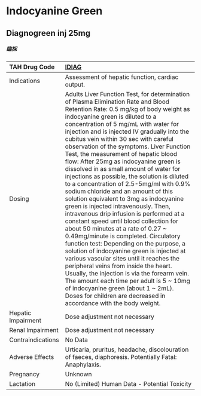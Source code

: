 # Indocyanine Green

## Diagnogreen inj 25mg

##### 臨採

| TAH Drug Code      | [**IDIAG**](https://www.tahsda.org.tw/drugs/hissearch.php?drug_code=IDIAG)                                                                                                                                                                                                                                                                                                                                                                                                                                                                                                                                                                                                                                                                                                                                                                                                                                                                                                                                                                                                                                                                                                                                                                    |
|:-------------------|:----------------------------------------------------------------------------------------------------------------------------------------------------------------------------------------------------------------------------------------------------------------------------------------------------------------------------------------------------------------------------------------------------------------------------------------------------------------------------------------------------------------------------------------------------------------------------------------------------------------------------------------------------------------------------------------------------------------------------------------------------------------------------------------------------------------------------------------------------------------------------------------------------------------------------------------------------------------------------------------------------------------------------------------------------------------------------------------------------------------------------------------------------------------------------------------------------------------------------------------------|
| Indications        | Assessment of hepatic function, cardiac output.                                                                                                                                                                                                                                                                                                                                                                                                                                                                                                                                                                                                                                                                                                                                                                                                                                                                                                                                                                                                                                                                                                                                                                                               |
| Dosing             | Adults Liver Function Test, for determination of Plasma Elimination Rate and Blood Retention Rate: 0.5 mg/kg of body weight as indocyanine green is diluted to a concentration of 5 mg/mL with water for injection and is injected IV gradually into the cubitus vein within 30 sec with careful observation of the symptoms. Liver Function Test, the measurement of hepatic blood flow: After 25mg as indocyanine green is dissolved in as small amount of water for injections as possible, the solution is diluted to a concentration of 2.5-5mg/ml with 0.9% sodium chloride and an amount of this solution equivalent to 3mg as indocyanine green is injected intravenously. Then, intravenous drip infusion is performed at a constant speed until blood collection for about 50 minutes at a rate of 0.27 ~ 0.49mg/minute is completed. Circulatory function test: Depending on the purpose, a solution of indocyanine green is injected at various vascular sites until it reaches the peripheral veins from inside the heart. Usually, the injection is via the forearm vein. The amount each time per adult is 5 ~ 10mg of indocyanine green (about 1 ~ 2mL). Doses for children are decreased in accordance with the body weight. |
| Hepatic Impairment | Dose adjustment not necessary                                                                                                                                                                                                                                                                                                                                                                                                                                                                                                                                                                                                                                                                                                                                                                                                                                                                                                                                                                                                                                                                                                                                                                                                                 |
| Renal Impairment   | Dose adjustment not necessary                                                                                                                                                                                                                                                                                                                                                                                                                                                                                                                                                                                                                                                                                                                                                                                                                                                                                                                                                                                                                                                                                                                                                                                                                 |
| Contraindications  | No Data                                                                                                                                                                                                                                                                                                                                                                                                                                                                                                                                                                                                                                                                                                                                                                                                                                                                                                                                                                                                                                                                                                                                                                                                                                       |
| Adverse Effects    | Urticaria, pruritus, headache, discolouration of faeces, diaphoresis. Potentially Fatal: Anaphylaxis.                                                                                                                                                                                                                                                                                                                                                                                                                                                                                                                                                                                                                                                                                                                                                                                                                                                                                                                                                                                                                                                                                                                                         |
| Pregnancy          | Unknown                                                                                                                                                                                                                                                                                                                                                                                                                                                                                                                                                                                                                                                                                                                                                                                                                                                                                                                                                                                                                                                                                                                                                                                                                                       |
| Lactation          | No (Limited) Human Data - Potential Toxicity                                                                                                                                                                                                                                                                                                                                                                                                                                                                                                                                                                                                                                                                                                                                                                                                                                                                                                                                                                                                                                                                                                                                                                                                  |

